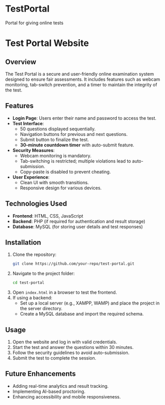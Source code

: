 # TestPortal
Portal for giving online tests
# Test Portal Website

## Overview
The Test Portal is a secure and user-friendly online examination system designed to ensure fair assessments. It includes features such as webcam monitoring, tab-switch prevention, and a timer to maintain the integrity of the test.

## Features
- **Login Page**: Users enter their name and password to access the test.
- **Test Interface**:
  - 50 questions displayed sequentially.
  - Navigation buttons for previous and next questions.
  - Submit button to finalize the test.
  - **30-minute countdown timer** with auto-submit feature.
- **Security Measures**:
  - Webcam monitoring is mandatory.
  - Tab-switching is restricted; multiple violations lead to auto-submission.
  - Copy-paste is disabled to prevent cheating.
- **User Experience**:
  - Clean UI with smooth transitions.
  - Responsive design for various devices.

## Technologies Used
- **Frontend**: HTML, CSS, JavaScript
- **Backend**: PHP (if required for authentication and result storage)
- **Database**: MySQL (for storing user details and test responses)

## Installation
1. Clone the repository:
   ```sh
   git clone https://github.com/your-repo/test-portal.git
   ```
2. Navigate to the project folder:
   ```sh
   cd test-portal
   ```
3. Open `index.html` in a browser to test the frontend.
4. If using a backend:
   - Set up a local server (e.g., XAMPP, WAMP) and place the project in the server directory.
   - Create a MySQL database and import the required schema.

## Usage
1. Open the website and log in with valid credentials.
2. Start the test and answer the questions within 30 minutes.
3. Follow the security guidelines to avoid auto-submission.
4. Submit the test to complete the session.

## Future Enhancements
- Adding real-time analytics and result tracking.
- Implementing AI-based proctoring.
- Enhancing accessibility and mobile responsiveness.
